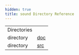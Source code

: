 ```yaml
---
hidden: true
title: sound Directory Reference
---
```


|  |  |
|----|----|
| Directories |  |
| directory   | <a href="dir_32f583e7d397bfe499b3b8e5d0cc12ee.md">doc</a> |
| directory   | <a href="dir_7d99a5752ef00d9a9478541a793df8d8.md">src</a> |
